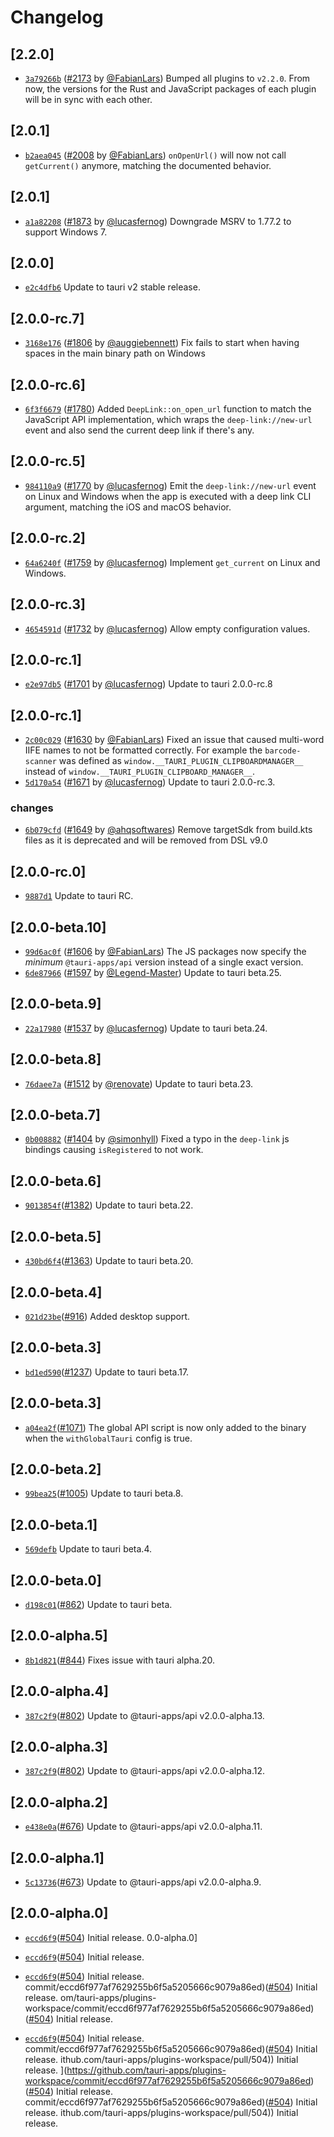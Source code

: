 # Changelog

## \[2.2.0]

- [`3a79266b`](https://github.com/tauri-apps/plugins-workspace/commit/3a79266b8cf96a55b1ae6339d725567d45a44b1d) ([#2173](https://github.com/tauri-apps/plugins-workspace/pull/2173) by [@FabianLars](https://github.com/tauri-apps/plugins-workspace/../../FabianLars)) Bumped all plugins to `v2.2.0`. From now, the versions for the Rust and JavaScript packages of each plugin will be in sync with each other.

## \[2.0.1]

- [`b2aea045`](https://github.com/tauri-apps/plugins-workspace/commit/b2aea0456799775a7243706fdd7a5abf9a193992) ([#2008](https://github.com/tauri-apps/plugins-workspace/pull/2008) by [@FabianLars](https://github.com/tauri-apps/plugins-workspace/../../FabianLars)) `onOpenUrl()` will now not call `getCurrent()` anymore, matching the documented behavior.

## \[2.0.1]

- [`a1a82208`](https://github.com/tauri-apps/plugins-workspace/commit/a1a82208ed4ab87f83310be0dc95428aec9ab241) ([#1873](https://github.com/tauri-apps/plugins-workspace/pull/1873) by [@lucasfernog](https://github.com/tauri-apps/plugins-workspace/../../lucasfernog)) Downgrade MSRV to 1.77.2 to support Windows 7.

## \[2.0.0]

- [`e2c4dfb6`](https://github.com/tauri-apps/plugins-workspace/commit/e2c4dfb6af43e5dd8d9ceba232c315f5febd55c1) Update to tauri v2 stable release.

## \[2.0.0-rc.7]

- [`3168e176`](https://github.com/tauri-apps/plugins-workspace/commit/3168e176031a61215be542595ba90ca51f8f2d97) ([#1806](https://github.com/tauri-apps/plugins-workspace/pull/1806) by [@auggiebennett](https://github.com/tauri-apps/plugins-workspace/../../auggiebennett)) Fix fails to start when having spaces in the main binary path on Windows

## \[2.0.0-rc.6]

- [`6f3f6679`](https://github.com/tauri-apps/plugins-workspace/commit/6f3f66794a87ef9d1c16667c425d5ad7091a9c2f) ([#1780](https://github.com/tauri-apps/plugins-workspace/pull/1780)) Added `DeepLink::on_open_url` function to match the JavaScript API implementation,
  which wraps the `deep-link://new-url` event and also send the current deep link if there's any.

## \[2.0.0-rc.5]

- [`984110a9`](https://github.com/tauri-apps/plugins-workspace/commit/984110a978774712bad4d746ed06134d54debcd0) ([#1770](https://github.com/tauri-apps/plugins-workspace/pull/1770) by [@lucasfernog](https://github.com/tauri-apps/plugins-workspace/../../lucasfernog)) Emit the `deep-link://new-url` event on Linux and Windows when the app is executed with a deep link CLI argument,
  matching the iOS and macOS behavior.

## \[2.0.0-rc.2]

- [`64a6240f`](https://github.com/tauri-apps/plugins-workspace/commit/64a6240f79fcd52267c8d721b727ae695055d7ff) ([#1759](https://github.com/tauri-apps/plugins-workspace/pull/1759) by [@lucasfernog](https://github.com/tauri-apps/plugins-workspace/../../lucasfernog)) Implement `get_current` on Linux and Windows.

## \[2.0.0-rc.3]

- [`4654591d`](https://github.com/tauri-apps/plugins-workspace/commit/4654591d820403d6fa1a007fd55bb0d85947a6cc) ([#1732](https://github.com/tauri-apps/plugins-workspace/pull/1732) by [@lucasfernog](https://github.com/tauri-apps/plugins-workspace/../../lucasfernog)) Allow empty configuration values.

## \[2.0.0-rc.1]

- [`e2e97db5`](https://github.com/tauri-apps/plugins-workspace/commit/e2e97db51983267f5be84d4f6f0278d58834d1f5) ([#1701](https://github.com/tauri-apps/plugins-workspace/pull/1701) by [@lucasfernog](https://github.com/tauri-apps/plugins-workspace/../../lucasfernog)) Update to tauri 2.0.0-rc.8

## \[2.0.0-rc.1]

- [`2c00c029`](https://github.com/tauri-apps/plugins-workspace/commit/2c00c0292c9127b81567de46691e8c0f73557261) ([#1630](https://github.com/tauri-apps/plugins-workspace/pull/1630) by [@FabianLars](https://github.com/tauri-apps/plugins-workspace/../../FabianLars)) Fixed an issue that caused multi-word IIFE names to not be formatted correctly. For example the `barcode-scanner` was defined as `window.__TAURI_PLUGIN_CLIPBOARDMANAGER__` instead of `window.__TAURI_PLUGIN_CLIPBOARD_MANAGER__`.
- [`5d170a54`](https://github.com/tauri-apps/plugins-workspace/commit/5d170a5444982dcc14135f6f1fc3e5da359f0eb0) ([#1671](https://github.com/tauri-apps/plugins-workspace/pull/1671) by [@lucasfernog](https://github.com/tauri-apps/plugins-workspace/../../lucasfernog)) Update to tauri 2.0.0-rc.3.

### changes

- [`6b079cfd`](https://github.com/tauri-apps/plugins-workspace/commit/6b079cfdd107c94abc2c7300f6af00bac3ff4040) ([#1649](https://github.com/tauri-apps/plugins-workspace/pull/1649) by [@ahqsoftwares](https://github.com/tauri-apps/plugins-workspace/../../ahqsoftwares)) Remove targetSdk from build.kts files as it is deprecated and will be removed from DSL v9.0

## \[2.0.0-rc.0]

- [`9887d1`](https://github.com/tauri-apps/plugins-workspace/commit/9887d14bd0e971c4c0f5c1188fc4005d3fc2e29e) Update to tauri RC.

## \[2.0.0-beta.10]

- [`99d6ac0f`](https://github.com/tauri-apps/plugins-workspace/commit/99d6ac0f9506a6a4a1aa59c728157190a7441af6) ([#1606](https://github.com/tauri-apps/plugins-workspace/pull/1606) by [@FabianLars](https://github.com/tauri-apps/plugins-workspace/../../FabianLars)) The JS packages now specify the *minimum* `@tauri-apps/api` version instead of a single exact version.
- [`6de87966`](https://github.com/tauri-apps/plugins-workspace/commit/6de87966ecc00ad9d91c25be452f1f46bd2b7e1f) ([#1597](https://github.com/tauri-apps/plugins-workspace/pull/1597) by [@Legend-Master](https://github.com/tauri-apps/plugins-workspace/../../Legend-Master)) Update to tauri beta.25.

## \[2.0.0-beta.9]

- [`22a17980`](https://github.com/tauri-apps/plugins-workspace/commit/22a17980ff4f6f8c40adb1b8f4ffc6dae2fe7e30) ([#1537](https://github.com/tauri-apps/plugins-workspace/pull/1537) by [@lucasfernog](https://github.com/tauri-apps/plugins-workspace/../../lucasfernog)) Update to tauri beta.24.

## \[2.0.0-beta.8]

- [`76daee7a`](https://github.com/tauri-apps/plugins-workspace/commit/76daee7aafece34de3092c86e531cf9eb1138989) ([#1512](https://github.com/tauri-apps/plugins-workspace/pull/1512) by [@renovate](https://github.com/tauri-apps/plugins-workspace/../../renovate)) Update to tauri beta.23.

## \[2.0.0-beta.7]

- [`0b008882`](https://github.com/tauri-apps/plugins-workspace/commit/0b0088821e50e33825f7d573b1c826cfeb38dda0) ([#1404](https://github.com/tauri-apps/plugins-workspace/pull/1404) by [@simonhyll](https://github.com/tauri-apps/plugins-workspace/../../simonhyll)) Fixed a typo in the `deep-link` js bindings causing `isRegistered` to not work.

## \[2.0.0-beta.6]

- [`9013854f`](https://github.com/tauri-apps/plugins-workspace/commit/9013854f42a49a230b9dbb9d02774765528a923f)([#1382](https://github.com/tauri-apps/plugins-workspace/pull/1382)) Update to tauri beta.22.

## \[2.0.0-beta.5]

- [`430bd6f4`](https://github.com/tauri-apps/plugins-workspace/commit/430bd6f4f379bee5d232ae6b098ae131db7f178a)([#1363](https://github.com/tauri-apps/plugins-workspace/pull/1363)) Update to tauri beta.20.

## \[2.0.0-beta.4]

- [`021d23be`](https://github.com/tauri-apps/plugins-workspace/commit/021d23bef330de4ce001993e0ef2c7ab7815f044)([#916](https://github.com/tauri-apps/plugins-workspace/pull/916)) Added desktop support.

## \[2.0.0-beta.3]

- [`bd1ed590`](https://github.com/tauri-apps/plugins-workspace/commit/bd1ed5903ffcce5500310dac1e59e8c67674ef1e)([#1237](https://github.com/tauri-apps/plugins-workspace/pull/1237)) Update to tauri beta.17.

## \[2.0.0-beta.3]

- [`a04ea2f`](https://github.com/tauri-apps/plugins-workspace/commit/a04ea2f38294d5a3987578283badc8eec87a7752)([#1071](https://github.com/tauri-apps/plugins-workspace/pull/1071)) The global API script is now only added to the binary when the `withGlobalTauri` config is true.

## \[2.0.0-beta.2]

- [`99bea25`](https://github.com/tauri-apps/plugins-workspace/commit/99bea2559c2c0648c2519c50a18cd124dacef57b)([#1005](https://github.com/tauri-apps/plugins-workspace/pull/1005)) Update to tauri beta.8.

## \[2.0.0-beta.1]

- [`569defb`](https://github.com/tauri-apps/plugins-workspace/commit/569defbe9492e38938554bb7bdc1be9151456d21) Update to tauri beta.4.

## \[2.0.0-beta.0]

- [`d198c01`](https://github.com/tauri-apps/plugins-workspace/commit/d198c014863ee260cb0de88a14b7fc4356ef7474)([#862](https://github.com/tauri-apps/plugins-workspace/pull/862)) Update to tauri beta.

## \[2.0.0-alpha.5]

- [`8b1d821`](https://github.com/tauri-apps/plugins-workspace/commit/8b1d821a375d66a61e06c78b7148e255855cfe1b)([#844](https://github.com/tauri-apps/plugins-workspace/pull/844)) Fixes issue with tauri alpha.20.

## \[2.0.0-alpha.4]

- [`387c2f9`](https://github.com/tauri-apps/plugins-workspace/commit/387c2f9e0ce4c75c07ffa3fd76391a25b58f5daf)([#802](https://github.com/tauri-apps/plugins-workspace/pull/802)) Update to @tauri-apps/api v2.0.0-alpha.13.

## \[2.0.0-alpha.3]

- [`387c2f9`](https://github.com/tauri-apps/plugins-workspace/commit/387c2f9e0ce4c75c07ffa3fd76391a25b58f5daf)([#802](https://github.com/tauri-apps/plugins-workspace/pull/802)) Update to @tauri-apps/api v2.0.0-alpha.12.

## \[2.0.0-alpha.2]

- [`e438e0a`](https://github.com/tauri-apps/plugins-workspace/commit/e438e0a62d4b430a5159f05f13ecd397dd891a0d)([#676](https://github.com/tauri-apps/plugins-workspace/pull/676)) Update to @tauri-apps/api v2.0.0-alpha.11.

## \[2.0.0-alpha.1]

- [`5c13736`](https://github.com/tauri-apps/plugins-workspace/commit/5c137365c60790e8d4037d449e8237aa3fffdab0)([#673](https://github.com/tauri-apps/plugins-workspace/pull/673)) Update to @tauri-apps/api v2.0.0-alpha.9.

## \[2.0.0-alpha.0]

- [`eccd6f9`](https://github.com/tauri-apps/plugins-workspace/commit/eccd6f977af7629255b6f5a5205666c9079a86ed)([#504](https://github.com/tauri-apps/plugins-workspace/pull/504)) Initial release.
  0.0-alpha.0]

- [`eccd6f9`](https://github.com/tauri-apps/plugins-workspace/commit/eccd6f977af7629255b6f5a5205666c9079a86ed)([#504](https://github.com/tauri-apps/plugins-workspace/pull/504)) Initial release.

- [`eccd6f9`](https://github.com/tauri-apps/plugins-workspace/commit/eccd6f977af7629255b6f5a5205666c9079a86ed)([#504](https://github.com/tauri-apps/plugins-workspace/pull/504)) Initial release.
  commit/eccd6f977af7629255b6f5a5205666c9079a86ed)([#504](https://github.com/tauri-apps/plugins-workspace/pull/504)) Initial release.
  om/tauri-apps/plugins-workspace/commit/eccd6f977af7629255b6f5a5205666c9079a86ed)([#504](https://github.com/tauri-apps/plugins-workspace/pull/504)) Initial release.

- [`eccd6f9`](https://github.com/tauri-apps/plugins-workspace/commit/eccd6f977af7629255b6f5a5205666c9079a86ed)([#504](https://github.com/tauri-apps/plugins-workspace/pull/504)) Initial release.
  commit/eccd6f977af7629255b6f5a5205666c9079a86ed)([#504](https://github.com/tauri-apps/plugins-workspace/pull/504)) Initial release.
  ithub.com/tauri-apps/plugins-workspace/pull/504)) Initial release.
  ]\(https://github.com/tauri-apps/plugins-workspace/commit/eccd6f977af7629255b6f5a5205666c9079a86ed)([#504](https://github.com/tauri-apps/plugins-workspace/pull/504)) Initial release.
  commit/eccd6f977af7629255b6f5a5205666c9079a86ed)([#504](https://github.com/tauri-apps/plugins-workspace/pull/504)) Initial release.
  ithub.com/tauri-apps/plugins-workspace/pull/504)) Initial release.

